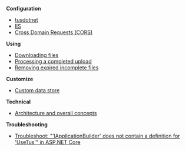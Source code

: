 **Configuration**
* [tusdotnet](https://github.com/smatsson/tusdotnet/wiki/Configure-tusdotnet)
* [IIS](https://github.com/smatsson/tusdotnet/wiki/Configure-IIS)
* [Cross Domain Requests (CORS)](https://github.com/smatsson/tusdotnet/wiki/Cross-domain-requests-(CORS))

**Using**
* [Downloading files](https://github.com/smatsson/tusdotnet/wiki/Downloading-files)
* [Processing a completed upload](https://github.com/smatsson/tusdotnet/wiki/Processing-a-file-once-the-file-upload-is-complete)
* [Removing expired incomplete files](https://github.com/smatsson/tusdotnet/wiki/Removing-expired-incomplete-files)

**Customize**
* [Custom data store](https://github.com/smatsson/tusdotnet/wiki/Custom-data-store)

**Technical**
* [Architecture and overall concepts](https://github.com/smatsson/tusdotnet/wiki/Architecture-and-overall-concepts)

**Troubleshooting**
* [Troubleshoot: "'IApplicationBuilder' does not contain a definition for 'UseTus'" in ASP.NET Core](https://github.com/smatsson/tusdotnet/wiki/Troubleshoot:-%22'IApplicationBuilder'-does-not-contain-a-definition-for-'UseTus'%22-in-ASP.NET-Core)